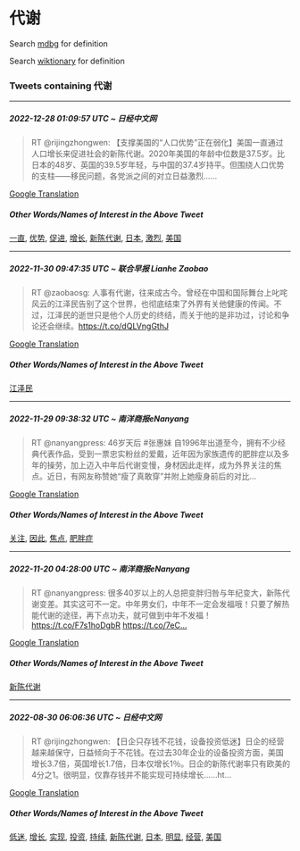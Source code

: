 # 代谢

Search [mdbg](https://www.mdbg.net/chinese/dictionary?page=worddict&wdrst=0&wdqb=代谢) for definition

Search [wiktionary](https://en.wiktionary.org/wiki/代谢) for definition

### Tweets containing 代谢

___
##### 2022-12-28 01:09:57 UTC ~ 日经中文网
> RT @rijingzhongwen: 【支撑美国的“人口优势”正在弱化】美国一直通过人口增长来促进社会的新陈代谢。2020年美国的年龄中位数是37.5岁。比日本的48岁、英国的39.5岁年轻，与中国的37.4岁持平。但围绕人口优势的支柱——移民问题，各党派之间的对立日益激烈……

[Google Translation](https://translate.google.com/?hi=en&tab=TT&sl=zh-CN&tl=en&op=translate&text=RT+%40rijingzhongwen%3A+%E3%80%90%E6%94%AF%E6%92%91%E7%BE%8E%E5%9B%BD%E7%9A%84%E2%80%9C%E4%BA%BA%E5%8F%A3%E4%BC%98%E5%8A%BF%E2%80%9D%E6%AD%A3%E5%9C%A8%E5%BC%B1%E5%8C%96%E3%80%91%E7%BE%8E%E5%9B%BD%E4%B8%80%E7%9B%B4%E9%80%9A%E8%BF%87%E4%BA%BA%E5%8F%A3%E5%A2%9E%E9%95%BF%E6%9D%A5%E4%BF%83%E8%BF%9B%E7%A4%BE%E4%BC%9A%E7%9A%84%E6%96%B0%E9%99%88%E4%BB%A3%E8%B0%A2%E3%80%822020%E5%B9%B4%E7%BE%8E%E5%9B%BD%E7%9A%84%E5%B9%B4%E9%BE%84%E4%B8%AD%E4%BD%8D%E6%95%B0%E6%98%AF37.5%E5%B2%81%E3%80%82%E6%AF%94%E6%97%A5%E6%9C%AC%E7%9A%8448%E5%B2%81%E3%80%81%E8%8B%B1%E5%9B%BD%E7%9A%8439.5%E5%B2%81%E5%B9%B4%E8%BD%BB%EF%BC%8C%E4%B8%8E%E4%B8%AD%E5%9B%BD%E7%9A%8437.4%E5%B2%81%E6%8C%81%E5%B9%B3%E3%80%82%E4%BD%86%E5%9B%B4%E7%BB%95%E4%BA%BA%E5%8F%A3%E4%BC%98%E5%8A%BF%E7%9A%84%E6%94%AF%E6%9F%B1%E2%80%94%E2%80%94%E7%A7%BB%E6%B0%91%E9%97%AE%E9%A2%98%EF%BC%8C%E5%90%84%E5%85%9A%E6%B4%BE%E4%B9%8B%E9%97%B4%E7%9A%84%E5%AF%B9%E7%AB%8B%E6%97%A5%E7%9B%8A%E6%BF%80%E7%83%88%E2%80%A6%E2%80%A6)
##### Other Words/Names of Interest in the Above Tweet
[一直](一直.md), [优势](优势.md), [促进](促进.md), [增长](增长.md), [新陈代谢](新陈代谢.md), [日本](日本.md), [激烈](激烈.md), [美国](美国.md)
___
##### 2022-11-30 09:47:35 UTC ~ 联合早报 Lianhe Zaobao
> RT @zaobaosg: 人事有代谢，往来成古今。曾经在中国和国际舞台上叱咤风云的江泽民告别了这个世界，也彻底结束了外界有关他健康的传闻。不过，江泽民的逝世只是他个人历史的终结，而关于他的是非功过，讨论和争论还会继续。https://t.co/dQLVngGthJ

[Google Translation](https://translate.google.com/?hi=en&tab=TT&sl=zh-CN&tl=en&op=translate&text=RT+%40zaobaosg%3A+%E4%BA%BA%E4%BA%8B%E6%9C%89%E4%BB%A3%E8%B0%A2%EF%BC%8C%E5%BE%80%E6%9D%A5%E6%88%90%E5%8F%A4%E4%BB%8A%E3%80%82%E6%9B%BE%E7%BB%8F%E5%9C%A8%E4%B8%AD%E5%9B%BD%E5%92%8C%E5%9B%BD%E9%99%85%E8%88%9E%E5%8F%B0%E4%B8%8A%E5%8F%B1%E5%92%A4%E9%A3%8E%E4%BA%91%E7%9A%84%E6%B1%9F%E6%B3%BD%E6%B0%91%E5%91%8A%E5%88%AB%E4%BA%86%E8%BF%99%E4%B8%AA%E4%B8%96%E7%95%8C%EF%BC%8C%E4%B9%9F%E5%BD%BB%E5%BA%95%E7%BB%93%E6%9D%9F%E4%BA%86%E5%A4%96%E7%95%8C%E6%9C%89%E5%85%B3%E4%BB%96%E5%81%A5%E5%BA%B7%E7%9A%84%E4%BC%A0%E9%97%BB%E3%80%82%E4%B8%8D%E8%BF%87%EF%BC%8C%E6%B1%9F%E6%B3%BD%E6%B0%91%E7%9A%84%E9%80%9D%E4%B8%96%E5%8F%AA%E6%98%AF%E4%BB%96%E4%B8%AA%E4%BA%BA%E5%8E%86%E5%8F%B2%E7%9A%84%E7%BB%88%E7%BB%93%EF%BC%8C%E8%80%8C%E5%85%B3%E4%BA%8E%E4%BB%96%E7%9A%84%E6%98%AF%E9%9D%9E%E5%8A%9F%E8%BF%87%EF%BC%8C%E8%AE%A8%E8%AE%BA%E5%92%8C%E4%BA%89%E8%AE%BA%E8%BF%98%E4%BC%9A%E7%BB%A7%E7%BB%AD%E3%80%82https%3A%2F%2Ft.co%2FdQLVngGthJ)
##### Other Words/Names of Interest in the Above Tweet
[江泽民](江泽民.md)
___
##### 2022-11-29 09:38:32 UTC ~ 南洋商报eNanyang
> RT @nanyangpress: 46岁天后 #张惠妹 自1996年出道至今，拥有不少经典代表作品，受到一票忠实粉丝的爱戴，近年因为家族遗传的肥胖症以及多年的操劳，加上迈入中年后代谢变慢，身材因此走样，成为外界关注的焦点。近日，有网友称赞她“瘦了真敢穿”并附上她瘦身前后的对比…

[Google Translation](https://translate.google.com/?hi=en&tab=TT&sl=zh-CN&tl=en&op=translate&text=RT+%40nanyangpress%3A+46%E5%B2%81%E5%A4%A9%E5%90%8E+%23%E5%BC%A0%E6%83%A0%E5%A6%B9+%E8%87%AA1996%E5%B9%B4%E5%87%BA%E9%81%93%E8%87%B3%E4%BB%8A%EF%BC%8C%E6%8B%A5%E6%9C%89%E4%B8%8D%E5%B0%91%E7%BB%8F%E5%85%B8%E4%BB%A3%E8%A1%A8%E4%BD%9C%E5%93%81%EF%BC%8C%E5%8F%97%E5%88%B0%E4%B8%80%E7%A5%A8%E5%BF%A0%E5%AE%9E%E7%B2%89%E4%B8%9D%E7%9A%84%E7%88%B1%E6%88%B4%EF%BC%8C%E8%BF%91%E5%B9%B4%E5%9B%A0%E4%B8%BA%E5%AE%B6%E6%97%8F%E9%81%97%E4%BC%A0%E7%9A%84%E8%82%A5%E8%83%96%E7%97%87%E4%BB%A5%E5%8F%8A%E5%A4%9A%E5%B9%B4%E7%9A%84%E6%93%8D%E5%8A%B3%EF%BC%8C%E5%8A%A0%E4%B8%8A%E8%BF%88%E5%85%A5%E4%B8%AD%E5%B9%B4%E5%90%8E%E4%BB%A3%E8%B0%A2%E5%8F%98%E6%85%A2%EF%BC%8C%E8%BA%AB%E6%9D%90%E5%9B%A0%E6%AD%A4%E8%B5%B0%E6%A0%B7%EF%BC%8C%E6%88%90%E4%B8%BA%E5%A4%96%E7%95%8C%E5%85%B3%E6%B3%A8%E7%9A%84%E7%84%A6%E7%82%B9%E3%80%82%E8%BF%91%E6%97%A5%EF%BC%8C%E6%9C%89%E7%BD%91%E5%8F%8B%E7%A7%B0%E8%B5%9E%E5%A5%B9%E2%80%9C%E7%98%A6%E4%BA%86%E7%9C%9F%E6%95%A2%E7%A9%BF%E2%80%9D%E5%B9%B6%E9%99%84%E4%B8%8A%E5%A5%B9%E7%98%A6%E8%BA%AB%E5%89%8D%E5%90%8E%E7%9A%84%E5%AF%B9%E6%AF%94%E2%80%A6)
##### Other Words/Names of Interest in the Above Tweet
[关注](关注.md), [因此](因此.md), [焦点](焦点.md), [肥胖症](肥胖症.md)
___
##### 2022-11-20 04:28:00 UTC ~ 南洋商报eNanyang
> RT @nanyangpress: 很多40岁以上的人总把变胖归咎与年纪变大，新陈代谢变差。其实这可不一定。中年男女们，中年不一定会发福哦！只要了解热能代谢的途径，再下点功夫，就可做到中年不发福！ https://t.co/F7s1hoDgbR https://t.co/7eC…

[Google Translation](https://translate.google.com/?hi=en&tab=TT&sl=zh-CN&tl=en&op=translate&text=RT+%40nanyangpress%3A+%E5%BE%88%E5%A4%9A40%E5%B2%81%E4%BB%A5%E4%B8%8A%E7%9A%84%E4%BA%BA%E6%80%BB%E6%8A%8A%E5%8F%98%E8%83%96%E5%BD%92%E5%92%8E%E4%B8%8E%E5%B9%B4%E7%BA%AA%E5%8F%98%E5%A4%A7%EF%BC%8C%E6%96%B0%E9%99%88%E4%BB%A3%E8%B0%A2%E5%8F%98%E5%B7%AE%E3%80%82%E5%85%B6%E5%AE%9E%E8%BF%99%E5%8F%AF%E4%B8%8D%E4%B8%80%E5%AE%9A%E3%80%82%E4%B8%AD%E5%B9%B4%E7%94%B7%E5%A5%B3%E4%BB%AC%EF%BC%8C%E4%B8%AD%E5%B9%B4%E4%B8%8D%E4%B8%80%E5%AE%9A%E4%BC%9A%E5%8F%91%E7%A6%8F%E5%93%A6%EF%BC%81%E5%8F%AA%E8%A6%81%E4%BA%86%E8%A7%A3%E7%83%AD%E8%83%BD%E4%BB%A3%E8%B0%A2%E7%9A%84%E9%80%94%E5%BE%84%EF%BC%8C%E5%86%8D%E4%B8%8B%E7%82%B9%E5%8A%9F%E5%A4%AB%EF%BC%8C%E5%B0%B1%E5%8F%AF%E5%81%9A%E5%88%B0%E4%B8%AD%E5%B9%B4%E4%B8%8D%E5%8F%91%E7%A6%8F%EF%BC%81+https%3A%2F%2Ft.co%2FF7s1hoDgbR+https%3A%2F%2Ft.co%2F7eC%E2%80%A6)
##### Other Words/Names of Interest in the Above Tweet
[新陈代谢](新陈代谢.md)
___
##### 2022-08-30 06:06:36 UTC ~ 日经中文网
> RT @rijingzhongwen: 【日企只存钱不花钱，设备投资低迷】日企的经营越来越保守，日益倾向于不花钱。在过去30年企业的设备投资方面，美国增长3.7倍，英国增长1.7倍，日本仅增长1％。日企的新陈代谢率只有欧美的4分之1。很明显，仅靠存钱并不能实现可持续增长……ht…

[Google Translation](https://translate.google.com/?hi=en&tab=TT&sl=zh-CN&tl=en&op=translate&text=RT+%40rijingzhongwen%3A+%E3%80%90%E6%97%A5%E4%BC%81%E5%8F%AA%E5%AD%98%E9%92%B1%E4%B8%8D%E8%8A%B1%E9%92%B1%EF%BC%8C%E8%AE%BE%E5%A4%87%E6%8A%95%E8%B5%84%E4%BD%8E%E8%BF%B7%E3%80%91%E6%97%A5%E4%BC%81%E7%9A%84%E7%BB%8F%E8%90%A5%E8%B6%8A%E6%9D%A5%E8%B6%8A%E4%BF%9D%E5%AE%88%EF%BC%8C%E6%97%A5%E7%9B%8A%E5%80%BE%E5%90%91%E4%BA%8E%E4%B8%8D%E8%8A%B1%E9%92%B1%E3%80%82%E5%9C%A8%E8%BF%87%E5%8E%BB30%E5%B9%B4%E4%BC%81%E4%B8%9A%E7%9A%84%E8%AE%BE%E5%A4%87%E6%8A%95%E8%B5%84%E6%96%B9%E9%9D%A2%EF%BC%8C%E7%BE%8E%E5%9B%BD%E5%A2%9E%E9%95%BF3.7%E5%80%8D%EF%BC%8C%E8%8B%B1%E5%9B%BD%E5%A2%9E%E9%95%BF1.7%E5%80%8D%EF%BC%8C%E6%97%A5%E6%9C%AC%E4%BB%85%E5%A2%9E%E9%95%BF1%EF%BC%85%E3%80%82%E6%97%A5%E4%BC%81%E7%9A%84%E6%96%B0%E9%99%88%E4%BB%A3%E8%B0%A2%E7%8E%87%E5%8F%AA%E6%9C%89%E6%AC%A7%E7%BE%8E%E7%9A%844%E5%88%86%E4%B9%8B1%E3%80%82%E5%BE%88%E6%98%8E%E6%98%BE%EF%BC%8C%E4%BB%85%E9%9D%A0%E5%AD%98%E9%92%B1%E5%B9%B6%E4%B8%8D%E8%83%BD%E5%AE%9E%E7%8E%B0%E5%8F%AF%E6%8C%81%E7%BB%AD%E5%A2%9E%E9%95%BF%E2%80%A6%E2%80%A6ht%E2%80%A6)
##### Other Words/Names of Interest in the Above Tweet
[低迷](低迷.md), [增长](增长.md), [实现](实现.md), [投资](投资.md), [持续](持续.md), [新陈代谢](新陈代谢.md), [日本](日本.md), [明显](明显.md), [经营](经营.md), [美国](美国.md)
